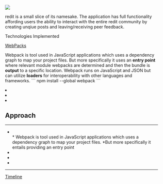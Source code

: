 <img src='https://i.imgur.com/wUsFUAS.png'></img>


redit is a small slice of its namesake. The application has full functionality affording users the ability to interact with the entire redit community by creating unqiue posts and leaving/receiving peer feedback.

Technologies Implemented

  [WebPacks]('https://webpack.js.org')
   <p>Webpack is tool used in JavaScript applications which uses a dependency graph to map your project files. 
    But more specifically it uses an <b>entry point</b> where relevant module webpacks are determined and then the bundle is <b>output</b> to a specific location. Webpack runs on JavaScript and JSON but can utilize <b>loaders</b> for interoperability with other languages and frameworks.
    ```
     npm install --global webpack
     ```
   <li></li>
   <li></li>
   <li></li>
  
<h2>Approach</h2>
<hr>
<ul>
  <li></a></li>
  * Webpack is tool used in JavaScript applications which uses a dependency graph to map your project files.
  *But more specifically it entails providing an entry point 
   <li></li>
   <li></li>
   <li></li>
</ul>

<hr>
 
 <a href="https://github.com/gkopplin/redit/wiki/Timeline">Timeline</a>
